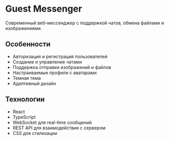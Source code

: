# Guest Messenger

Современный веб-мессенджер с поддержкой чатов, обмена файлами и изображениями.

## Особенности

- Авторизация и регистрация пользователей
- Создание и управление чатами
- Поддержка отправки изображений и файлов
- Настраиваемые профили с аватарами
- Темная тема
- Адаптивный дизайн

## Технологии

- React
- TypeScript
- WebSocket для real-time сообщений
- REST API для взаимодействия с сервером
- CSS для стилизации
